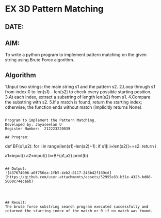 # EX 3D Pattern Matching
## DATE:
## AIM:
To write a python program to implement pattern matching on the given string using Brute Force algorithm.



## Algorithm
1.Input two strings: the main string s1 and the pattern s2.
2.Loop through s1 from index 0 to len(s1) - len(s2) to check every possible starting position.
3.At each index, extract a substring of length len(s2) from s1.
4.Compare the substring with s2.
5.If a match is found, return the starting index; otherwise, the function ends without match (implicitly returns None).  

```

Program to implement the Pattern Matching.
Developed by: Jayaseelan U
Register Number:  212223220039

## Program:
```
def BF(s1,s2):
     for i in range(len(s1)-len(s2)+1):
         if s1[i:i+len(s2)]==s2:
             return i

a1=input() 
a2=input() 
b=BF(a1,a2)
print(b)

```

## Output:
![437674006-a0f756ea-1fb5-4eb2-8117-243b42f189cd](https://github.com/user-attachments/assets/52995e83-b31e-4323-bd88-5060c74ece6b)




## Result:
The brute force substring search program executed successfully and returned the starting index of the match or 0 if no match was found.
